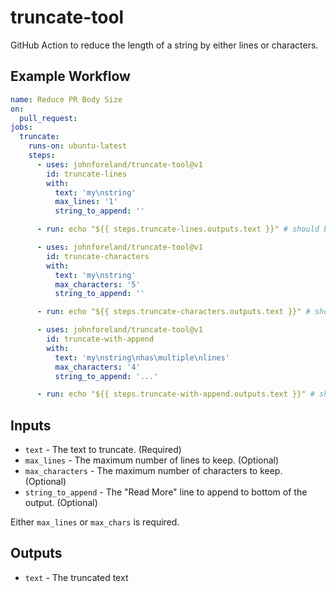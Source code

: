 # truncate-tool

GitHub Action to reduce the length of a string by either lines or characters.

## Example Workflow

```yaml
name: Reduce PR Body Size
on:
  pull_request:
jobs:
  truncate:
    runs-on: ubuntu-latest
    steps:
      - uses: johnforeland/truncate-tool@v1
        id: truncate-lines
        with:
          text: 'my\nstring'
          max_lines: '1'
          string_to_append: ''

      - run: echo "${{ steps.truncate-lines.outputs.text }}" # should be 'my'

      - uses: johnforeland/truncate-tool@v1
        id: truncate-characters
        with:
          text: 'my\nstring'
          max_characters: '5'
          string_to_append: ''

      - run: echo "${{ steps.truncate-characters.outputs.text }}" # should be 'my\nstr' (because newline counts as one characters)

      - uses: johnforeland/truncate-tool@v1
        id: truncate-with-append
        with:
          text: 'my\nstring\nhas\multiple\nlines'
          max_characters: '4'
          string_to_append: '...'

      - run: echo "${{ steps.truncate-with-append.outputs.text }}" # should be 'my\nstring\n\n...' (because newline and ... counts as one row)
```

## Inputs

- `text` - The text to truncate. (Required)
- `max_lines` - The maximum number of lines to keep. (Optional)
- `max_characters` - The maximum number of characters to keep. (Optional)
- `string_to_append` - The "Read More" line to append to bottom of the output. (Optional)

Either `max_lines` or `max_chars` is required.

## Outputs

- `text` - The truncated text
